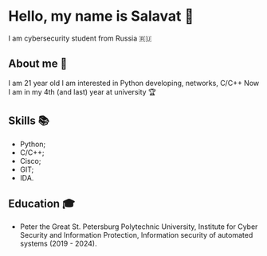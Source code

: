 # Hello, my name is Salavat 👋</h2>
I am cybersecurity student from Russia 🇷🇺
## About me 💬
I am 21 year old 
I am interested in Python developing, networks, C/C++ 
Now I am in my 4th (and last) year at university 🏆
## Skills 📚
- Python;
- C/C++;
- Cisco;
- GIT;
- IDA.
## Education 🎓
- Peter the Great St. Petersburg Polytechnic University, Institute for Cyber Security and Information Protection, Information security of automated systems (2019 - 2024).
